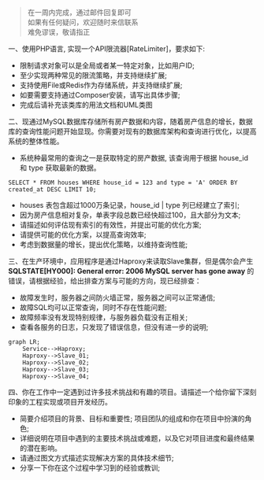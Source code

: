 > 在一周内完成，通过邮件回复即可   
> 如果有任何疑问，欢迎随时来信联系   
> 难免谬误，敬请指正   

一、使用PHP语言, 实现一个API限流器[RateLimiter]，要求如下:
  - 限制请求对象可以是全局或者某一特定对象，比如用户ID;
  - 至少实现两种常见的限流策略，并支持继续扩展;
  - 支持使用File或Redis作为存储系统，并支持继续扩展;
  - 如要需要支持通过Composer安装，请写出具体步骤;
  - 完成后请补充该类库的用法文档和UML类图

二、现通过MySQL数据库存储所有房产数据和内容，随着房产信息的增长，数据库的查询性能问题开始显现。你需要对现有的数据库架构和查询进行优化，以提高系统的整体性能。
  - 系统种最常用的查询之一是获取特定的房产数据, 该查询用于根据 house_id 和 type 获取最新的数据。
```
SELECT * FROM houses WHERE house_id = 123 and type = 'A' ORDER BY created_at DESC LIMIT 10;
```
  - houses 表包含超过1000万条记录，house_id | type 列已经建立了索引;
  - 因为房产信息相对复杂，单表字段总数已经快超过100，且大部分为文本;
  - 请描述如何评估现有索引的有效性，并提出可能的优化方案;
  - 请提供可能的优化方案，以提高查询效率;
  - 考虑到数据量的增长，提出优化策略，以维持查询性能;

三、在生产环境中，应用程序是通过Haproxy来读取Slave集群，但是偶尔会产生 **SQLSTATE[HY000]: General error: 2006 MySQL server has gone away** 的错误，请根据经验，给出排查方案与可能的方向，现已经排查：
  - 故障发生时，服务器之间防火墙正常，服务器之间可以正常通信;
  - 故障SQL均可以正常查询，同时不存在性能问题;
  - 故障频率没有发现特别规律，与服务器负载没有正相关;
  - 查看各服务的日志，只发现了错误信息，但没有进一步的说明;

```mermaid
graph LR;
    Service-->Haproxy;
    Haproxy-->Slave_01;
    Haproxy-->Slave_02;
    Haproxy-->Slave_03;
    Haproxy-->Slave_04;
```

四、你在工作中一定遇到过许多技术挑战和有趣的项目。请描述一个给你留下深刻印象的工程实现或项目开发经历。
  - 简要介绍项目的背景、目标和重要性; 项目团队的组成和你在项目中扮演的角色;
  - 详细说明在项目中遇到的主要技术挑战或难题，以及它对项目进度和最终结果的潜在影响。
  - 请通过图文方式描述实现解决方案的具体技术细节;
  - 分享一下你在这个过程中学习到的经验或教训;

